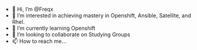 - 👋 Hi, I’m @Freqx
- 👀 I’m interested in achieving mastery in Openshift, Ansible, Satellite, and Rhel.
- 🌱 I’m currently learning Openshift
- 💞️ I’m looking to collaborate on Studying Groups
- 📫 How to reach me...

<!---
Freqx/Freqx is a ✨ special ✨ repository because its `README.md` (this file) appears on your GitHub profile.
You can click the Preview link to take a look at your changes.
--->
